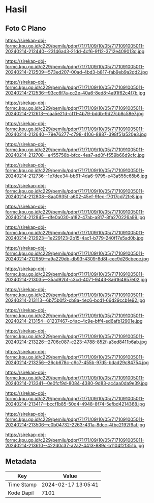 # Hasil

## Foto C Plano

https://sirekap-obj-formc.kpu.go.id/c229/pemilu/pdpr/71/71/09/10/05/7171091005011-20240214-212440--23146ad3-21dd-4cf6-9f12-3712e409013d.jpg

https://sirekap-obj-formc.kpu.go.id/c229/pemilu/pdpr/71/71/09/10/05/7171091005011-20240214-212509--573ed207-00ad-4bd3-b817-fab9eb9a2dd2.jpg

https://sirekap-obj-formc.kpu.go.id/c229/pemilu/pdpr/71/71/09/10/05/7171091005011-20240214-212536--93cc6f7a-cc2e-40a6-8ed8-4a91f62c4f7b.jpg

https://sirekap-obj-formc.kpu.go.id/c229/pemilu/pdpr/71/71/09/10/05/7171091005011-20240214-212613--caa5e21d-cf11-4b79-bddb-9d27cb8c58e7.jpg

https://sirekap-obj-formc.kpu.go.id/c229/pemilu/pdpr/71/71/09/10/05/7171091005011-20240214-212640--79e76277-c798-4106-8887-398f51a520e3.jpg

https://sirekap-obj-formc.kpu.go.id/c229/pemilu/pdpr/71/71/09/10/05/7171091005011-20240214-212708--e455756b-bfcc-4ea7-ad0f-f559b66d9cfc.jpg

https://sirekap-obj-formc.kpu.go.id/c229/pemilu/pdpr/71/71/09/10/05/7171091005011-20240214-212736--1e7dee34-bb61-4da6-9795-e43a555c65b6.jpg

https://sirekap-obj-formc.kpu.go.id/c229/pemilu/pdpr/71/71/09/10/05/7171091005011-20240214-212808--8aa0935f-a602-45ef-9fec-f7017cd72fe8.jpg

https://sirekap-obj-formc.kpu.go.id/c229/pemilu/pdpr/71/71/09/10/05/7171091005011-20240214-212845--dfe0a030-a182-47ab-a817-8fa270226a99.jpg

https://sirekap-obj-formc.kpu.go.id/c229/pemilu/pdpr/71/71/09/10/05/7171091005011-20240214-212923--1e229123-2b15-4ac1-b779-240f17e5ad0b.jpg

https://sirekap-obj-formc.kpu.go.id/c229/pemilu/pdpr/71/71/09/10/05/7171091005011-20240214-212959--a9a229db-db93-4309-8d8f-cec9d26cbece.jpg

https://sirekap-obj-formc.kpu.go.id/c229/pemilu/pdpr/71/71/09/10/05/7171091005011-20240214-213035--35ad92bf-c3cd-4071-9443-8a6164957e02.jpg

https://sirekap-obj-formc.kpu.go.id/c229/pemilu/pdpr/71/71/09/10/05/7171091005011-20240214-213113--6b75b0f2-cb8a-4ec6-bcd1-66d29ccb1e92.jpg

https://sirekap-obj-formc.kpu.go.id/c229/pemilu/pdpr/71/71/09/10/05/7171091005011-20240214-213154--81237467-c4ac-4c9e-bff4-ed6afb12901e.jpg

https://sirekap-obj-formc.kpu.go.id/c229/pemilu/pdpr/71/71/09/10/05/7171091005011-20240214-213226--2706c087-c223-4788-852f-a3ed8411b6ab.jpg

https://sirekap-obj-formc.kpu.go.id/c229/pemilu/pdpr/71/71/09/10/05/7171091005011-20240214-213256--26cb678c-c9c7-455b-97d5-bdad29c84754.jpg

https://sirekap-obj-formc.kpu.go.id/c229/pemilu/pdpr/71/71/09/10/05/7171091005011-20240214-213341--0e0fcf9d-8084-4380-9d83-ac4aa0da9e39.jpg

https://sirekap-obj-formc.kpu.go.id/c229/pemilu/pdpr/71/71/09/10/05/7171091005011-20240214-213417--bccf1b85-50d4-4948-8f74-5efbd4214368.jpg

https://sirekap-obj-formc.kpu.go.id/c229/pemilu/pdpr/71/71/09/10/05/7171091005011-20240214-213506--c0b04732-2263-431a-8dcc-4fbc2192f9af.jpg

https://sirekap-obj-formc.kpu.go.id/c229/pemilu/pdpr/71/71/09/10/05/7171091005011-20240214-213610--422d0c37-a2a2-4413-889c-b1104f2f351b.jpg


## Metadata

| Key        | Value               |
| ---------- | ------------------- |
| Time Stamp | 2024-02-17 13:05:41 |
| Kode Dapil | 7101                |



